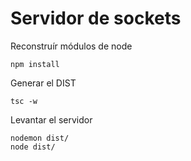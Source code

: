 # Servidor de sockets

Reconstruír módulos de node
```
npm install
```

Generar el DIST
```
tsc -w
```

Levantar el servidor
```
nodemon dist/
node dist/
```